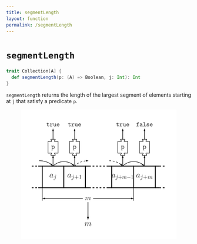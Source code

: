 ```yaml
---
title: segmentLength
layout: function
permalink: /segmentLength
---
```


# `segmentLength`

~~~ scala
trait Collection[A] {
  def segmentLength(p: (A) => Boolean, j: Int): Int
}
~~~

`segmentLength` returns the length of the largest segment of elements starting at `j` that satisfy a predicate `p`.

<figure class="diagram">
  <img src="images/segmentLength.svg" alt="segmentLength function">
  <!-- <figcaption class="diagram-desc"></figcaption> -->
</figure>
